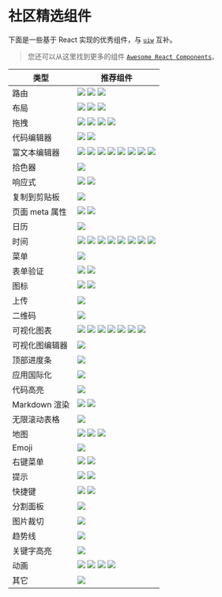 社区精选组件
===

下面是一些基于 React 实现的优秀组件，与 [`uiw`](https://github.com/uiwjs/uiw) 互补。

> 您还可以从这里找到更多的组件 [`Awesome React Components`](https://github.com/brillout/awesome-react-components)。

类型 | 推荐组件
----|--------
路由 | [![](https://img.shields.io/github/stars/ReactTraining/react-router.svg?label=react-router)](https://github.com/ReactTraining/react-router) [![](https://img.shields.io/github/stars/reach/router.svg?label=@reach/router)](https://github.com/reach/router) [![](https://img.shields.io/github/stars/frontarm/navi.svg?label=navi)](https://github.com/frontarm/navi)
布局 | [![](https://img.shields.io/github/stars/rebassjs/grid.svg?label=@rebass/grid)](https://github.com/rebassjs/grid) [![](https://img.shields.io/github/stars/whoisandy/react-blocks.svg?label=react-blocks)](https://github.com/whoisandy/react-blocks) [![](https://img.shields.io/github/stars/roylee0704/react-flexbox-grid.svg?label=react-flexbox-grid)](https://github.com/roylee0704/react-flexbox-grid)
拖拽 | [![](https://img.shields.io/github/stars/atlassian/react-beautiful-dnd.svg?label=react-beautiful-dnd)](https://github.com/atlassian/react-beautiful-dnd) [![](https://img.shields.io/github/stars/gaearon/react-dnd.svg?label=react-dnd)](https://github.com/gaearon/react-dnd) [![](https://img.shields.io/github/stars/mzabriskie/react-draggable.svg?label=react-draggable)](https://github.com/mzabriskie/react-draggable) [![](https://img.shields.io/github/stars/clauderic/react-sortable-hoc.svg?label=react-sortable-hoc)](https://github.com/clauderic/react-sortable-hoc)
代码编辑器 | [![](https://img.shields.io/github/stars/uiwjs/react-codemirror.svg?label=react-codemirror)](https://github.com/uiwjs/react-codemirror) [![](https://img.shields.io/github/stars/jaywcjlove/react-monacoeditor.svg?label=react-monacoeditor)](https://github.com/jaywcjlove/react-monacoeditor)
富文本编辑器 | [![](https://img.shields.io/github/stars/facebook/draft-js.svg?label=draft-js)](https://github.com/facebook/draft-js) [![](https://img.shields.io/github/stars/zenoamaro/react-quill.svg?label=react-quill)](https://github.com/zenoamaro/react-quill) [![](https://img.shields.io/github/stars/jpuri/react-draft-wysiwyg.svg?label=react-draft-wysiwyg)](https://github.com/jpuri/react-draft-wysiwyg) [![](https://img.shields.io/github/stars/leejaen/react-lz-editor.svg?label=react-lz-editor)](https://github.com/leejaen/react-lz-editor) [![](https://img.shields.io/github/stars/margox/braft-editor.svg?label=braft-editor)](https://github.com/margox/braft-editor) [![](https://img.shields.io/github/stars/ProseMirror/prosemirror.svg?label=ProseMirror)](https://github.com/ProseMirror/prosemirror) [![](https://img.shields.io/github/stars/ckeditor/ckeditor5.svg?label=ckeditor5)](https://github.com/ckeditor/ckeditor5) [![](https://img.shields.io/github/stars/codex-team/editor.js.svg?label=editor.js)](https://github.com/codex-team/editor.js)
拾色器 | [![](https://img.shields.io/github/stars/casesandberg/react-color.svg?label=react-color)](https://github.com/casesandberg/react-color)
响应式 | [![](https://img.shields.io/github/stars/contra/react-responsive.svg?label=react-responsive)](https://github.com/contra/react-responsive) [![](https://img.shields.io/github/stars/ReactTraining/react-media.svg?label=react-media)](https://github.com/ReactTraining/react-media)
复制到剪贴板 | [![](https://img.shields.io/github/stars/nkbt/react-copy-to-clipboard.svg?label=react-copy-to-clipboard)](https://github.com/nkbt/react-copy-to-clipboard)
页面 meta 属性 | [![](https://img.shields.io/github/stars/nfl/react-helmet.svg?label=react-helmet)](https://github.com/nfl/react-helmet) [![](https://img.shields.io/github/stars/gaearon/react-document-title.svg?label=react-document-title)](https://github.com/gaearon/react-document-title)
日历 | [![](https://img.shields.io/github/stars/gpbl/react-day-picker.svg?label=react-day-picker)](https://github.com/gpbl/react-day-picker)
时间 | [![](https://img.shields.io/github/stars/xx45/dayjs.svg?label=dayjs)](https://github.com/xx45/dayjs) [![](https://img.shields.io/github/stars/date-fns/date-fns.svg?label=date-fns)](https://github.com/date-fns/date-fns) [![](https://img.shields.io/github/stars/sbstjn/timesheet.js.svg?label=timesheet)](https://github.com/sbstjn/timesheet.js) [![](https://img.shields.io/github/stars/moment/luxon.svg?label=luxon)](https://github.com/moment/luxon) [![](https://img.shields.io/github/stars/hustcc/timeago.js.svg?label=timeago.js)](https://github.com/hustcc/timeago.js) [![](https://img.shields.io/github/stars/moment/moment-timezone.svg?label=moment-timezone)](https://github.com/moment/moment-timezone) [![](https://img.shields.io/github/stars/moment/moment.svg?label=moment)](https://github.com/moment/moment) [![](https://img.shields.io/github/stars/zeit/ms.svg?label=ms)](https://github.com/zeit/ms)
菜单 | [![](https://img.shields.io/github/stars/vkbansal/react-contextmenu.svg?label=react-contextmenu)](https://github.com/vkbansal/react-contextmenu)
表单验证 | [![](https://img.shields.io/github/stars/chriso/validator.js.svg?label=validator.js)](https://github.com/chriso/validator.js) [![](https://img.shields.io/github/stars/rickharrison/validate.js.svg?label=validate.js)](https://github.com/rickharrison/validate.js)
图标 | [![](https://img.shields.io/github/stars/uiwjs/icons.svg?label=uiw-iconfont)](https://github.com/uiwjs/icons) [![](https://img.shields.io/github/stars/gorangajic/react-icons.svg?label=react-icons)](https://github.com/gorangajic/react-icons)
上传 | [![](https://img.shields.io/github/stars/transloadit/uppy.svg?label=uppy)](https://github.com/transloadit/uppy)
二维码  | [![](https://img.shields.io/github/stars/zpao/qrcode.react.svg?label=qrcode.react)](https://github.com/zpao/qrcode.react)
可视化图表 | [![](https://img.shields.io/github/stars/alibaba/BizCharts.svg?label=BizCharts)](https://github.com/alibaba/BizCharts) [![](https://img.shields.io/github/stars/frappe/charts.svg?label=charts)](https://github.com/frappe/charts) [![](https://img.shields.io/github/stars/uber/react-vis.svg?label=react-vis)](https://github.com/uber/react-vis) [![](https://img.shields.io/github/stars/antvis/g2-react.svg?label=g2-react)](https://github.com/antvis/g2-react) [![](https://img.shields.io/github/stars/antvis/g2.svg?label=g2)](https://github.com/antvis/g2) [![](https://img.shields.io/github/stars/recharts/recharts.svg?label=recharts)](https://github.com/recharts/recharts/) [![](https://img.shields.io/github/stars/FormidableLabs/victory.svg?label=victory)](https://github.com/FormidableLabs/victory)
可视化图编辑器 | [![](https://img.shields.io/github/stars/gaoli/GGEditor.svg?label=GGEditor)](https://github.com/gaoli/GGEditor)
顶部进度条 | [![](https://img.shields.io/github/stars/rstacruz/nprogress.svg?label=nprogress)](https://github.com/rstacruz/nprogress)
应用国际化 | [![](https://img.shields.io/github/stars/yahoo/react-intl.svg?label=react-intl)](https://github.com/yahoo/react-intl)
代码高亮 | [![](https://img.shields.io/github/stars/conorhastings/react-syntax-highlighter.svg?label=react-syntax-highlighter)](https://github.com/conorhastings/react-syntax-highlighter)
Markdown 渲染 | [![](https://img.shields.io/github/stars/probablyup/markdown-to-jsx.svg?label=markdown-to-jsx)](https://github.com/probablyup/markdown-to-jsx) [![](https://img.shields.io/github/stars/rexxars/react-markdown.svg?label=react-markdown)](https://github.com/rexxars/react-markdown)
无限滚动表格 | [![](https://img.shields.io/github/stars/bvaughn/react-virtualized.svg?label=react-virtualized)](https://github.com/bvaughn/react-virtualized)
地图 | [![](https://img.shields.io/github/stars/tomchentw/react-google-maps.svg?label=react-google-maps)](https://github.com/tomchentw/react-google-maps) [![](https://img.shields.io/github/stars/istarkov/google-map-react.svg?label=google-map-react)](https://github.com/istarkov/google-map-react) [![](https://img.shields.io/github/stars/ElemeFE/react-amap.svg?label=react-amap高德)](https://github.com/ElemeFE/react-amap)
Emoji | [![](https://img.shields.io/github/stars/missive/emoji-mart.svg?label=emoji-mart)](https://github.com/missive/emoji-mart)
右键菜单 | [![](https://img.shields.io/github/stars/vkbansal/react-contextmenu.svg?label=react-contextmenu)](https://github.com/vkbansal/react-contextmenu/) [![](https://img.shields.io/github/stars/fkhadra/react-contexify.svg?label=react-contexify)](https://github.com/fkhadra/react-contexify)
提示 | [![](https://img.shields.io/github/stars/atomiks/tippyjs.svg?label=tippyjs)](https://github.com/atomiks/tippyjs) [![](https://img.shields.io/github/stars/FezVrasta/popper.js.svg?label=popper.js)](https://github.com/FezVrasta/popper.js)
快捷键 | [![](https://img.shields.io/github/stars/jaywcjlove/hotkeys.svg?label=hotkeys.js)](https://github.com/jaywcjlove/hotkeys) [![](https://img.shields.io/github/stars/jaywcjlove/react-hotkeys.svg?label=react-hotkeys)](https://github.com/jaywcjlove/react-hotkeys)
分割面板 | [![](https://img.shields.io/github/stars/tomkp/react-split-pane.svg?label=react-split-pane)](https://github.com/tomkp/react-split-pane)
图片裁切 | [![](https://img.shields.io/github/stars/DominicTobias/react-image-crop.svg?label=react-image-crop)](https://github.com/DominicTobias/react-image-crop)
趋势线 | [![](https://img.shields.io/github/stars/borisyankov/react-sparklines.svg?label=react-sparklines)](https://github.com/borisyankov/react-sparklines)
关键字高亮 | [![](https://img.shields.io/github/stars/bvaughn/react-highlight-words.svg?label=react-highlight-words)](https://github.com/bvaughn/react-highlight-words)
动画 | [![](https://img.shields.io/github/stars/react-tools/react-move.svg?label=react-move)](https://github.com/react-tools/react-move) [![](https://img.shields.io/github/stars/react-spring/react-spring.svg?label=react-spring)](https://github.com/react-spring/react-spring) [![](https://img.shields.io/github/stars/animatedjs/animated.svg?label=animated)](https://github.com/animatedjs/animated) [![](https://img.shields.io/github/stars/chenglou/react-motion.svg?label=react-motion)](https://github.com/chenglou/react-motion)
其它 | [![](https://img.shields.io/github/stars/danilowoz/react-content-loader.svg?label=react-content-loader)](https://github.com/danilowoz/react-content-loader)
